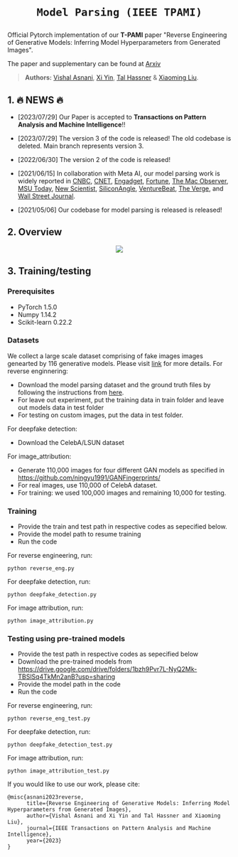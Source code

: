# <p align=center>`Model Parsing (IEEE TPAMI)`</p>
Official Pytorch implementation of our **T-PAMI** paper "Reverse Engineering of Generative Models: Inferring Model Hyperparameters from Generated Images".

The paper and supplementary can be found at [Arxiv](https://arxiv.org/abs/2106.07873) 

> **Authors:** 
> [Vishal Asnani](https://vishal3477.github.io/), 
> [Xi Yin](https://xiyinmsu.github.io/), 
> [Tal Hassner](https://mmcheng.net/) &
> [Xiaoming Liu](https://www.cse.msu.edu/~liuxm/index2.html).

## 1. :fire: NEWS :fire:

- [2023/07/29] Our Paper is accepted to **Transactions on Pattern Analysis and Machine Intelligence**!!
- [2023/07/29] The version 3 of the code is released! The old codebase is deleted. Main branch represents version 3.
- [2022/06/30] The version 2 of the code is released!
- [2021/06/15] In collaboration with Meta AI, our model parsing work is widely reported in [CNBC](https://www.cnbc.com/2021/06/16/facebook-scientists-say-they-can-tell-where-deepfakes-come-from.html), [CNET](https://www.cnet.com/news/privacy/facebook-steps-up-efforts-to-study-deepfakes/?PostType=link&ServiceType=twitter&TheTime=2021-06-16T16%3A03%3A06&UniqueID=5656784E-CEBC-11EB-BC13-31D94744363C&ftag=COS-05-10aaa0b), [Engadget](https://www.engadget.com/facebooks-latest-ai-detects-deep-fakes-and-knows-where-they-came-from-160012532.html), [Fortune](https://fortune.com/2021/06/16/facebook-detecting-deepfakes-research-michigan-state/), [The Mac Observer](https://www.macobserver.com/news/facebook-msu-deepfake-detection/), [MSU Today](https://msutoday.msu.edu/news/2021/deepfake-detection), [New Scientist](https://www.newscientist.com/article/2281198-facebook-ai-aims-to-identify-deepfake-images-and-trace-their-creators/), [SiliconAngle](https://siliconangle.com/2021/06/16/facebook-reverse-engineering-deepfakes-detect-ai-models-used-create/), [VentureBeat](https://venturebeat.com/business/facebooks-ai-reverse-engineers-models-used-to-generate-deepfakes/), [The Verge](https://www.theverge.com/2021/6/16/22534690/facebook-deepfake-detection-reverse-engineer-ai-model-hyperparameters), and [Wall Street Journal](https://www.wsj.com/articles/facebook-michigan-state-develop-deepfake-detection-technique-11623859200).

- [2021/05/06] Our codebase for model parsing is released is released!

## 2. Overview
<p align="center">
    <img src="./image/teaser_resized.png"/> <br />
</p>

## 3. Training/testing


### Prerequisites

- PyTorch 1.5.0
- Numpy 1.14.2
- Scikit-learn 0.22.2


### Datasets

We collect a large scale dataset comprising of fake images images genearted by 116 generative models. Please visit [link](https://github.com/vishal3477/Reverse_Engineering_GMs/blob/main/dataset/readme.md) for more details. 
For reverse enginnering: 
- Download the model parsing dataset and the ground truth files by following the instructions from [here](https://github.com/vishal3477/Reverse_Engineering_GMs/blob/main/dataset/readme.md). 
- For leave out experiment, put the training data in train folder and leave out models data in test folder
- For testing on custom images, put the data in test folder.

For deepfake detection:
- Download the CelebA/LSUN dataset

For image_attribution:
- Generate 110,000 images for four different GAN models as specified in https://github.com/ningyu1991/GANFingerprints/
- For real images, use 110,000 of CelebA dataset.
- For training: we used 100,000 images and remaining 10,000 for testing.

### Training
- Provide the train and test path in respective codes as sepecified below. 
- Provide the model path to resume training
- Run the code

For reverse engineering, run:
```
python reverse_eng.py
```

For deepfake detection, run: 
```
python deepfake_detection.py
```

For image attribution, run:
```
python image_attribution.py
```

### Testing using pre-trained models
- Provide the test path in respective codes as sepecified below
- Download the pre-trained models from https://drive.google.com/drive/folders/1bzh9Pvr7L-NyQ2Mk-TBSlSq4TkMn2anB?usp=sharing
- Provide the model path in the code
- Run the code

For reverse engineering, run:
```
python reverse_eng_test.py
```
For deepfake detection, run: 
```
python deepfake_detection_test.py
```
For image attribution, run: 
```
python image_attribution_test.py
```

If you would like to use our work, please cite:
```
@misc{asnani2023reverse,
      title={Reverse Engineering of Generative Models: Inferring Model Hyperparameters from Generated Images}, 
      author={Vishal Asnani and Xi Yin and Tal Hassner and Xiaoming Liu},
      journal={IEEE Transactions on Pattern Analysis and Machine Intelligence},
      year={2023}
}
```
